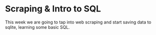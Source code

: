 # Scraping & Intro to SQL

This week we are going to tap into web scraping and start saving data to sqlite, learning some basic SQL.

